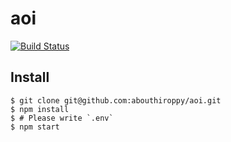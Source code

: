 # aoi

[![Build Status](https://travis-ci.org/abouthiroppy/aoi.svg?branch=master)](https://travis-ci.org/abouthiroppy/aoi)

## Install
```
$ git clone git@github.com:abouthiroppy/aoi.git
$ npm install
$ # Please write `.env`
$ npm start
```
